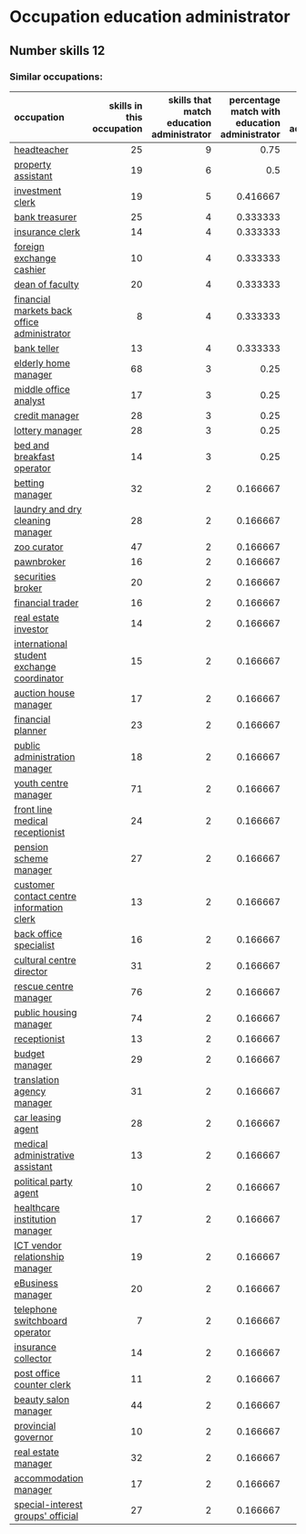 # Occupation education administrator
## Number skills 12
### Similar occupations:
| occupation                                                                                    |   skills in this occupation |   skills that match education administrator |   percentage match with education administrator |   skills not in education administrator |
|:----------------------------------------------------------------------------------------------|----------------------------:|--------------------------------------------:|------------------------------------------------:|----------------------------------------:|
| [headteacher](headteacher.md)                                                                 |                          25 |                                           9 |                                        0.75     |                                      16 |
| [property assistant](property_assistant.md)                                                   |                          19 |                                           6 |                                        0.5      |                                      13 |
| [investment clerk](investment_clerk.md)                                                       |                          19 |                                           5 |                                        0.416667 |                                      14 |
| [bank treasurer](bank_treasurer.md)                                                           |                          25 |                                           4 |                                        0.333333 |                                      21 |
| [insurance clerk](insurance_clerk.md)                                                         |                          14 |                                           4 |                                        0.333333 |                                      10 |
| [foreign exchange cashier](foreign_exchange_cashier.md)                                       |                          10 |                                           4 |                                        0.333333 |                                       6 |
| [dean of faculty](dean_of_faculty.md)                                                         |                          20 |                                           4 |                                        0.333333 |                                      16 |
| [financial markets back office administrator](financial_markets_back_office_administrator.md) |                           8 |                                           4 |                                        0.333333 |                                       4 |
| [bank teller](bank_teller.md)                                                                 |                          13 |                                           4 |                                        0.333333 |                                       9 |
| [elderly home manager](elderly_home_manager.md)                                               |                          68 |                                           3 |                                        0.25     |                                      65 |
| [middle office analyst](middle_office_analyst.md)                                             |                          17 |                                           3 |                                        0.25     |                                      14 |
| [credit manager](credit_manager.md)                                                           |                          28 |                                           3 |                                        0.25     |                                      25 |
| [lottery manager](lottery_manager.md)                                                         |                          28 |                                           3 |                                        0.25     |                                      25 |
| [bed and breakfast operator](bed_and_breakfast_operator.md)                                   |                          14 |                                           3 |                                        0.25     |                                      11 |
| [betting manager](betting_manager.md)                                                         |                          32 |                                           2 |                                        0.166667 |                                      30 |
| [laundry and dry cleaning manager](laundry_and_dry_cleaning_manager.md)                       |                          28 |                                           2 |                                        0.166667 |                                      26 |
| [zoo curator](zoo_curator.md)                                                                 |                          47 |                                           2 |                                        0.166667 |                                      45 |
| [pawnbroker](pawnbroker.md)                                                                   |                          16 |                                           2 |                                        0.166667 |                                      14 |
| [securities broker](securities_broker.md)                                                     |                          20 |                                           2 |                                        0.166667 |                                      18 |
| [financial trader](financial_trader.md)                                                       |                          16 |                                           2 |                                        0.166667 |                                      14 |
| [real estate investor](real_estate_investor.md)                                               |                          14 |                                           2 |                                        0.166667 |                                      12 |
| [international student exchange coordinator](international_student_exchange_coordinator.md)   |                          15 |                                           2 |                                        0.166667 |                                      13 |
| [auction house manager](auction_house_manager.md)                                             |                          17 |                                           2 |                                        0.166667 |                                      15 |
| [financial planner](financial_planner.md)                                                     |                          23 |                                           2 |                                        0.166667 |                                      21 |
| [public administration manager](public_administration_manager.md)                             |                          18 |                                           2 |                                        0.166667 |                                      16 |
| [youth centre manager](youth_centre_manager.md)                                               |                          71 |                                           2 |                                        0.166667 |                                      69 |
| [front line medical receptionist](front_line_medical_receptionist.md)                         |                          24 |                                           2 |                                        0.166667 |                                      22 |
| [pension scheme manager](pension_scheme_manager.md)                                           |                          27 |                                           2 |                                        0.166667 |                                      25 |
| [customer contact centre information clerk](customer_contact_centre_information_clerk.md)     |                          13 |                                           2 |                                        0.166667 |                                      11 |
| [back office specialist](back_office_specialist.md)                                           |                          16 |                                           2 |                                        0.166667 |                                      14 |
| [cultural centre director](cultural_centre_director.md)                                       |                          31 |                                           2 |                                        0.166667 |                                      29 |
| [rescue centre manager](rescue_centre_manager.md)                                             |                          76 |                                           2 |                                        0.166667 |                                      74 |
| [public housing manager](public_housing_manager.md)                                           |                          74 |                                           2 |                                        0.166667 |                                      72 |
| [receptionist](receptionist.md)                                                               |                          13 |                                           2 |                                        0.166667 |                                      11 |
| [budget manager](budget_manager.md)                                                           |                          29 |                                           2 |                                        0.166667 |                                      27 |
| [translation agency manager](translation_agency_manager.md)                                   |                          31 |                                           2 |                                        0.166667 |                                      29 |
| [car leasing agent](car_leasing_agent.md)                                                     |                          28 |                                           2 |                                        0.166667 |                                      26 |
| [medical administrative assistant](medical_administrative_assistant.md)                       |                          13 |                                           2 |                                        0.166667 |                                      11 |
| [political party agent](political_party_agent.md)                                             |                          10 |                                           2 |                                        0.166667 |                                       8 |
| [healthcare institution manager](healthcare_institution_manager.md)                           |                          17 |                                           2 |                                        0.166667 |                                      15 |
| [ICT vendor relationship manager](ICT_vendor_relationship_manager.md)                         |                          19 |                                           2 |                                        0.166667 |                                      17 |
| [eBusiness manager](eBusiness_manager.md)                                                     |                          20 |                                           2 |                                        0.166667 |                                      18 |
| [telephone switchboard operator](telephone_switchboard_operator.md)                           |                           7 |                                           2 |                                        0.166667 |                                       5 |
| [insurance collector](insurance_collector.md)                                                 |                          14 |                                           2 |                                        0.166667 |                                      12 |
| [post office counter clerk](post_office_counter_clerk.md)                                     |                          11 |                                           2 |                                        0.166667 |                                       9 |
| [beauty salon manager](beauty_salon_manager.md)                                               |                          44 |                                           2 |                                        0.166667 |                                      42 |
| [provincial governor](provincial_governor.md)                                                 |                          10 |                                           2 |                                        0.166667 |                                       8 |
| [real estate manager](real_estate_manager.md)                                                 |                          32 |                                           2 |                                        0.166667 |                                      30 |
| [accommodation manager](accommodation_manager.md)                                             |                          17 |                                           2 |                                        0.166667 |                                      15 |
| [special-interest groups' official](special-interest_groups'_official.md)                     |                          27 |                                           2 |                                        0.166667 |                                      25 |
